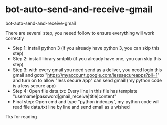 # bot-auto-send-and-receive-gmail
bot-auto-send-and-receive-gmail


There are several step, you neeed follow to ensure everything will work correctly

+ Step 1: install python 3 (if you already have python 3, you can skip this step)
+ Step 2: install library smtplib (if you already have one, you can skip this step)
+ Step 3: with every gmail you need send as a deliver, you need login this gmail and goto "https://myaccount.google.com/lesssecureapps?pli=1" and turn on to allow "less secure app" can send gmail (my python code is a less secure app)
+ Step 4: Open file data.txt: Every line in this file has template "username|password|gmail_receive|title|content"
+ Final step: Open cmd and type "python index.py", my python code will read file data.txt line by line and send email as u wished

Tks for reading

